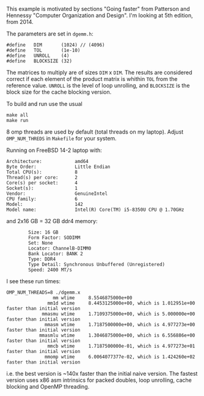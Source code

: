 This example is motivated by sections "Going faster"
from Patterson and Hennessy "Computer Organization and Design".
I'm looking at 5th edition, from 2014.

The parameters are set in `dgemm.h`:

```
#define   DIM       (1024) // (4096)
#define   TOL       (1e-10)
#define   UNROLL    (4)
#define   BLOCKSIZE (32)
```

The matrices to multiply are of sizes
`DIM` x `DIM`.
The results are considered correct if each
element of the product matrix is
whithin `TOL` from the reference value.
`UNROLL` is the level of loop unrolling,
and `BLOCKSIZE` is the block size for
the cache blocking version.

To build and run use the usual
```
make all
make run
```

8 omp threads are used by default (total threads on my laptop).
Adjust `OMP_NUM_THREDS` in `Makefile` for your system.

Running on FreeBSD 14-2 laptop with:

```
Architecture:            amd64
Byte Order:              Little Endian
Total CPU(s):            8
Thread(s) per core:      2
Core(s) per socket:      4
Socket(s):               1
Vendor:                  GenuineIntel
CPU family:              6
Model:                   142
Model name:              Intel(R) Core(TM) i5-8350U CPU @ 1.70GHz
```

and 2x16 GB = 32 GB ddr4 memory:

```
        Size: 16 GB
        Form Factor: SODIMM
        Set: None
        Locator: ChannelB-DIMM0
        Bank Locator: BANK 2
        Type: DDR4
        Type Detail: Synchronous Unbuffered (Unregistered)
        Speed: 2400 MT/s
```

I see these run times:

```
OMP_NUM_THREADS=8 ./dgemm.x
                 mm wtime     8.5546875000e+00
               mm1d wtime     8.4453125000e+00, which is 1.012951e+00 faster than initial version
             mmasmu wtime     1.7109375000e+00, which is 5.000000e+00 faster than initial version
              mmasm wtime     1.7187500000e+00, which is 4.977273e+00 faster than initial version
            mmasmlu wtime     1.3046875000e+00, which is 6.556886e+00 faster than initial version
               mmcb wtime     1.7187500000e-01, which is 4.977273e+01 faster than initial version
              mmomp wtime     6.0064077377e-02, which is 1.424260e+02 faster than initial version
```

i.e. the best version is ~140x faster than the initial naive version.
The fastest version uses x86 asm intrinsics for packed doubles,
loop unrolling, cache blocking and OpenMP threading.
 
